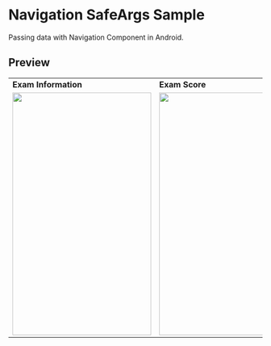 # Navigation SafeArgs Sample
Passing data with Navigation Component in Android.

## Preview

  <table>
  <tr>
    <td> <b> Exam Information </b> </td>
    <td> <b> Exam Score </b> </td>
  </tr>
  <tr>
     <td valign="top"><img src=https://user-images.githubusercontent.com/56589369/153748558-39917944-001a-4e9c-8a43-7207dada9f5e.png height="480" width="275"<br>
     <td valign="top"><img src=https://user-images.githubusercontent.com/56589369/153748559-67c91fd2-55e2-4990-aafd-43d78b4ad1c4.png height="480" width="275"</td>
  </tr>
 </table>

